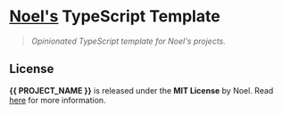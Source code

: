 # [Noel's](https://floofy.dev) TypeScript Template

> _Opinionated TypeScript template for Noel's projects._

## License

**{{ PROJECT_NAME }}** is released under the **MIT License** by Noel. Read [here](/LICENSE) for more information.
